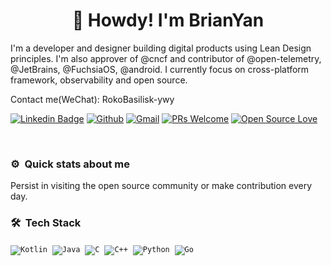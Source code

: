 <div>
<h1 align="center">🤠 Howdy! I'm BrianYan</h1>

<p>
I'm a developer and designer building digital products using Lean Design principles. 
I'm also approver of @cncf and contributor of @open-telemetry, @JetBrains, @FuchsiaOS, @android. 
I currently focus on cross-platform framework, observability and open source.
</p>

<p> 
Contact me(WeChat): RokoBasilisk-ywy
</p>

[![Linkedin Badge](https://img.shields.io/badge/-rocksnake-blue?style=flat-square&logo=Linkedin&logoColor=white&link=https://www.linkedin.com/in/%E5%AE%87%E5%A8%81-%E9%97%AB-78236718a/)](https://www.linkedin.com/in/%E5%AE%87%E5%A8%81-%E9%97%AB-78236718a/)
[![Github](https://img.shields.io/badge/-Github-000?style=flat&logo=Github&logoColor=white)](https://github.com/Rocksnake)
[![Gmail](https://img.shields.io/badge/-Gmail-c14438?style=flat&logo=Gmail&logoColor=white)](mailto:rokobasilisk.yyw@gmail.com)
[![PRs Welcome](https://img.shields.io/badge/PRs-welcome-brightgreen.svg?style=flat&logo=github)](https://github.com/rocksnake) 
[![Open Source Love](https://badges.frapsoft.com/os/v2/open-source.svg?v=103)](https://github.com/rocksnake)
</div>
<br/>

### ⚙️ &nbsp;Quick stats about me
<div>
<p>
Persist in visiting the open source community or make contribution every day.
</p>

### 🛠 &nbsp;Tech Stack
<code>![Kotlin](https://img.shields.io/badge/-Kotlin-05122A?style=flat&logo=Kotlin)</code>&nbsp;
<code>![Java](https://img.shields.io/badge/-java-05122A?style=flat&logo=java)</code>&nbsp;
<code>![C](https://img.shields.io/badge/-C-05122A?style=flat&logo=C&logoColor=A8B9CC)</code>&nbsp;
<code>![C++](https://img.shields.io/badge/-C++-05122A?style=flat&logo=C%2B%2B&logoColor=00599C)</code>&nbsp;
<code>![Python](https://img.shields.io/badge/-Python-05122A?style=flat&logo=python)</code>&nbsp;
<code>![Go](https://img.shields.io/badge/-Go-05122A?style=flat&logo=Go)</code>&nbsp;
